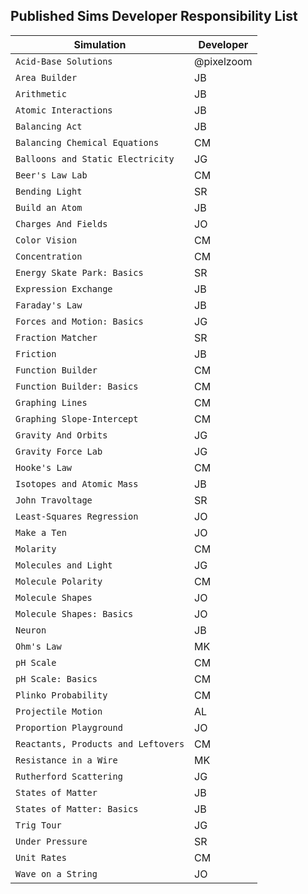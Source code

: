 ## Published Sims Developer Responsibility List

| Simulation  | Developer |
| ------------- | ------------- |
| `Acid-Base Solutions` | @pixelzoom |
| `Area Builder` | JB  |
| `Arithmetic`  | JB  |
| `Atomic Interactions`  | JB  |
| `Balancing Act`  | JB  |
| `Balancing Chemical Equations`  | CM  |
| `Balloons and Static Electricity`  | JG  |
| `Beer's Law Lab`  | CM  |
| `Bending Light`  | SR  |
| `Build an Atom`  | JB  |
| `Charges And Fields` | JO  |
| `Color Vision` |  CM  |
| `Concentration` |  CM  |
| `Energy Skate Park: Basics` |  SR  |
| `Expression Exchange` |  JB  |
| `Faraday's Law` |  JB  |
| `Forces and Motion: Basics` |  JG  |
| `Fraction Matcher` |  SR  |
| `Friction` |  JB  |
| `Function Builder` |  CM  |
| `Function Builder: Basics` |  CM  |
| `Graphing Lines` |  CM  |
| `Graphing Slope-Intercept` |  CM  |
| `Gravity And Orbits` |  JG  |
| `Gravity Force Lab` |  JG  |
| `Hooke's Law` |  CM  |
| `Isotopes and Atomic Mass` |  JB  |
| `John Travoltage` |  SR  |
| `Least-Squares Regression` |  JO  |
| `Make a Ten` |  JO  |
| `Molarity` |  CM  |
| `Molecules and Light` |  JG  |
| `Molecule Polarity` |  CM  |
| `Molecule Shapes` |  JO  |
| `Molecule Shapes: Basics` |  JO  |
| `Neuron` |  JB  |
| `Ohm's Law`|  MK  |
| `pH Scale` |  CM  |
| `pH Scale: Basics` |  CM  |
| `Plinko Probability` |  CM  |
| `Projectile Motion` |  AL  |
| `Proportion Playground` |  JO  |
| `Reactants, Products and Leftovers` |  CM  |
| `Resistance in a Wire` |  MK  |
| `Rutherford Scattering` |  JG  |
| `States of Matter` |  JB  |
| `States of Matter: Basics` |  JB  |
| `Trig Tour` |  JG  |
| `Under Pressure` |  SR  |
| `Unit Rates` |  CM  |
| `Wave on a String` |  JO  |
